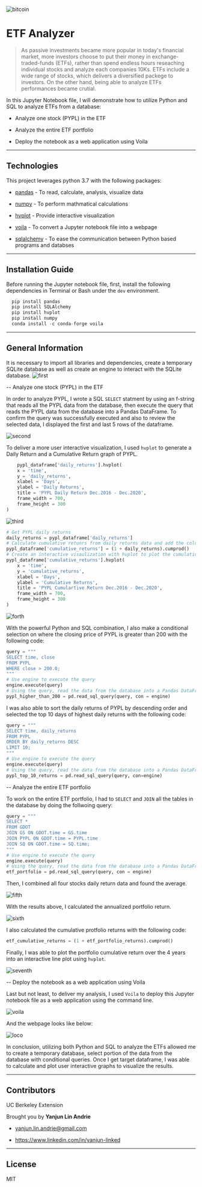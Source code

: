 ![bitcoin](images/header.png)
# ETF Analyzer
>As passive investments became more popular in today's financial market, more investors choose to put their money in exchange-traded-funds (ETFs), rather than spend endless hours reseaching individual stocks and analyze each companies 10Ks. ETFs include a wide range of stocks, which delivers a diversified packege to investors. On the other hand, being able to analyze ETFs performances became crutial.

In this Jupyter Notebook file, I will demonstrate how to utilize Python and SQL to analyze ETFs from a database:
    
* Analyze one stock (PYPL) in the ETF

* Analyze the entire ETF portfolio

* Deploy the notebook as a web application using Voila
---

## Technologies
This project leverages python 3.7 with the following packages:

* [pandas](https://pandas.pydata.org/docs/getting_started/overview.html) - To read, calculate, analysis, visualize data

* [numpy](https://numpy.org/doc/stable/user/absolute_beginners.html) - To perform mathmatical calculations

* [hvplot](https://hvplot.holoviz.org/) - Provide interactive visualization

* [voila](https://voila.readthedocs.io/en/stable/using.html) - To convert a Jupyter notebook file into a webpage

* [sqlalchemy](https://docs.sqlalchemy.org/en/14/) - To ease the communication between Python based programs and databses
---

## Installation Guide

Before running the Jupyter notebook file, first, install the following dependencies in Terminal or Bash under the `dev` environment.

```python
  pip install pandas
  pip install SQLAlchemy
  pip install hvplot
  pip install numpy
  conda install -c conda-forge voila
```

---

## General Information
It is necessary to import all libraries and dependencies, create a temporary SQLite database as well as create an engine to interact with the SQLite database.
![first](images/first.png)

-- Analyze one stock (PYPL) in the ETF

In order to analyze PYPL, I wrote a SQL `SELECT` statment by using an f-string that reads all the PYPL data from the database, then execute the query that reads the PYPL data from the database into a Pandas DataFrame. To confirm the query was successfully executed and also to review the selected data, I displayed the first and last 5 rows of the dataframe.

![second](images/second.png)

To deliver a more user interactive visualization, I used `hvplot` to generate a Daily Return and a Cumulative Return graph of PYPL. 

```python
    pypl_dataframe['daily_returns'].hvplot(
    x = 'time',
    y = 'daily_returns',
    xlabel = 'Days',
    ylabel = 'Daily Returns',
    title = 'PYPL Daily Return Dec.2016 - Dec.2020',
    frame_width = 700,
    frame_height = 300
)
```

![third](images/third.png)

```python
# Get PYPL daily returns
daily_returns = pypl_dataframe['daily_returns']
# Calculate cumulative retunrs from daily returns data and add the column to pypl_dataframe
pypl_dataframe['cumulative_returns'] = (1 + daily_returns).cumprod()
# Create an interactive visaulization with hvplot to plot the cumulative returns for PYPL.
pypl_dataframe['cumulative_returns'].hvplot(
    x = 'time',
    y = 'cumulative_returns',
    xlabel = 'Days',
    ylabel = 'Cumulative Returns',
    title = 'PYPL Cumulartive Return Dec.2016 - Dec.2020',
    frame_width = 700,
    frame_height = 300
)
``` 

![forth](images/forth.png)

With the powerful Python and SQL combination, I also make a conditional selection on where the closing price of PYPL is greater than 200 with the following code:

```python
query = """
SELECT time, close 
FROM PYPL
WHERE close > 200.0;
"""
# Use engine to execute the query
engine.execute(query)
# Using the query, read the data from the database into a Pandas DataFrame
pypl_higher_than_200 = pd.read_sql_query(query, con = engine)
```

I was also able to sort the daily returns of PYPL by descending order and selected the top 10 days of highest daily returns with the following code:

```python
query = """
SELECT time, daily_returns
FROM PYPL
ORDER BY daily_returns DESC
LIMIT 10;
"""
# Use engine to execute the query
engine.execute(query)
# Using the query, read the data from the database into a Pandas DataFrame
pypl_top_10_returns = pd.read_sql_query(query, con=engine)
```

-- Analyze the entire ETF portfolio

To work on the entire ETF portfolio, I had to `SELECT` and `JOIN` all the tables in the database by doing the follwoing query:

```python
query = """
SELECT *
FROM GDOT
JOIN GS ON GDOT.time = GS.time
JOIN PYPL ON GDOT.time = PYPL.time
JOIN SQ ON GDOT.time = SQ.time;
"""
# Use engine to execute the query
engine.execute(query)
# Using the query, read the data from the database into a Pandas DataFrame
etf_portfolio = pd.read_sql_query(query, con = engine)
```

Then, I combined all four stocks daily return data and found the average.

![fifth](images/fifth.png)

With the results above, I calculated the annualized portfolio return.

![sixth](images/sixth.png)

I also calculated the cumulative protfolio returns with the following code:

```python
etf_cumulative_returns = (1 + etf_portfolio_returns).cumprod()
```
Finally, I was able to plot the portfolio cumulative return over the 4 years into an interactive line plot using `hvplot`.

![seventh](images/seventh.png)

-- Deploy the notebook as a web application using Voila

Last but not least, to deliver my analysis, I used `Voila` to deploy this Jupyter notebook file as a web application using the command line.

![voila](images/voila.png)

And the webpage looks like below:

![loco](images/loco.png)


In conclusion, utilizing both Python and SQL to analyze the ETFs allowed me to create a temporary database, select portion of the data from the database with conditional queries. Once I get target dataframe, I was able to calculate and plot user interactive graphs to visualize the results. 

---

## Contributors

UC Berkeley Extension

Brought you by **Yanjun Lin Andrie**

* yanjun.lin.andrie@gmail.com

* https://www.linkedin.com/in/yanjun-linked

---

## License

MIT
